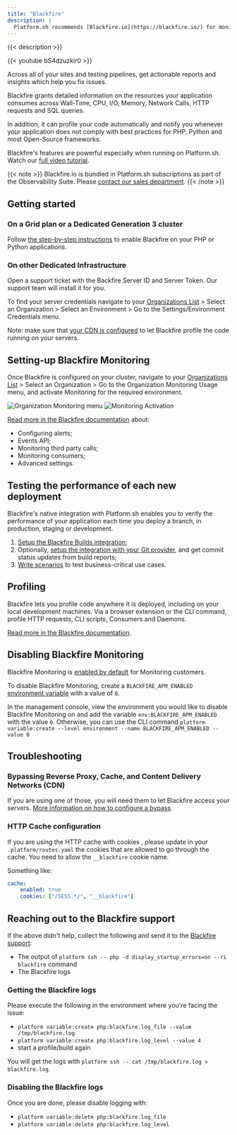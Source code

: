 ```yaml
---
title: "Blackfire"
description: |
  Platform.sh recommends [Blackfire.io](https://blackfire.io/) for monitoring and profiling web sites and applications. From development to test, staging and production Blackfire offers a unique blend of monitoring, often called APM, and profiling features. Blackfire supports PHP and Python.
---
```


{{< description >}}

{{< youtube bS4dzuzkir0 >}}

Across all of your sites and testing pipelines, get actionable reports and insights which help you fix issues.

Blackfire grants detailed information on the resources your application consumes across Wall-Time, CPU, I/O, Memory, Network Calls, HTTP requests and SQL queries.

In addition, it can profile your code automatically and notify you whenever your application does not comply with best practices for PHP, Python and most Open-Source frameworks.

Blackfire's features are powerful especially when running on Platform.sh. Watch our [full video tutorial](https://www.youtube.com/watch?v=Bq-LFjgD6L0).

{{< note >}}
Blackfire.io is bundled in Platform.sh subscriptions as part of the Observability Suite. Please [contact our sales department](https://platform.sh/contact/).
{{< /note >}}

## Getting started

### On a Grid plan or a Dedicated Generation 3 cluster

Follow [the step-by-step instructions](https://blackfire.io/docs/integrations/paas/platformsh) to enable Blackfire on your PHP or Python applications.

### On other Dedicated Infrastructure

Open a support ticket with the Backfire Server ID and Server Token. Our support team will install it for you.

To find your server credentials navigate to your [Organizations List](https://blackfire.io/my/organizations) > Select an Organization > Select an Environment > Go to the Settings/Environment Credentials menu.

Note: make sure that [your CDN is configured](https://blackfire.io/docs/integrations/proxies/index) to let Blackfire profile the code running on your servers.

## Setting-up Blackfire Monitoring

Once Blackfire is configured on your cluster, navigate to your [Organizations List](https://blackfire.io/my/organizations) > Select an Organization > Go to the Organization Monitoring Usage menu, and activate Monitoring for the required environment.

![Organization Monitoring menu](/images/integrations/blackfire/blackfire-organization-monitoring.png "0.40")
![Monitoring Activation](/images/integrations/blackfire/blackfire-monitoring-activation.png "0.40")

[Read more in the Blackfire documentation](https://blackfire.io/docs/monitoring-cookbooks/index) about:

* Configuring alerts;
* Events API;
* Monitoring third party calls;
* Monitoring consumers;
* Advanced settings.

## Testing the performance of each new deployment

Blackfire's native integration with Platform.sh enables you to verify the performance of your application each time you deploy a branch, in production, staging or development.

1. [Setup the Blackfire Builds integration](https://blackfire.io/docs/integrations/paas/platformsh#builds-level-enterprise);
2. Optionally, [setup the integration with your Git provider](https://blackfire.io/docs/integrations/git/index), and get commit status updates from build reports;
3. [Write scenarios](https://blackfire.io/docs/builds-cookbooks/scenarios) to test business-critical use cases.

## Profiling

Blackfire lets you profile code anywhere it is deployed, including on your local development machines. Via a browser extension or the CLI command, profile HTTP requests, CLI scripts, Consumers and Daemons.

[Read more in the Blackfire documentation](https://blackfire.io/docs/profiling-cookbooks/index).

## Disabling Blackfire Monitoring

Blackfire Monitoring is [enabled by default](https://blackfire.io/docs/monitoring-cookbooks/configuration#activating-monitoring-on-an-environment) for Monitoring customers.

To disable Blackfire Monitoring, create a `BLACKFIRE_APM_ENABLED` [environment variable](../../development/variables/set-variables.md#create-environment-specific-variables) with a value of `0`.

In the management console, view the environment you would like to disable Blackfire Monitoring on and add the variable `env:BLACKFIRE_APM_ENABLED` with the value `0`.
Otherwise, you can use the CLI command `platform variable:create --level environment --name BLACKFIRE_APM_ENABLED --value 0`

## Troubleshooting

### Bypassing Reverse Proxy, Cache, and Content Delivery Networks (CDN)

If you are using one of those, you will need them to let Blackfire access your servers.
[More information on how to configure a bypass](https://blackfire.io/docs/reference-guide/reverse-proxies#documentation).

### HTTP Cache configuration

If you are using the HTTP cache with cookies , please update in your `.platform/routes.yaml` the cookies that are allowed to go through the cache. You need to allow the `__blackfire` cookie name.

Something like:

```yaml
cache:
    enabled: true
    cookies: ["/SESS.*/", "__blackfire"]
```

## Reaching out to the Blackfire support

If the above didn't help, collect the following and send it to the [Blackfire support](https://support.blackfire.io):

* The output of `platform ssh -- php -d display_startup_errors=on --ri blackfire` command
* The Blackfire logs

### Getting the Blackfire logs

Please execute the following in the environment where you're facing the issue:

* `platform variable:create php:blackfire.log_file --value /tmp/blackfire.log`
* `platform variable:create php:blackfire.log_level --value 4`
* start a profile/build again

You will get the logs with `platform ssh -- cat /tmp/blackfire.log > blackfire.log`.

### Disabling the Blackfire logs

Once you are done, please disable logging with:

* `platform variable:delete php:blackfire.log_file`
* `platform variable:delete php:blackfire.log_level`
